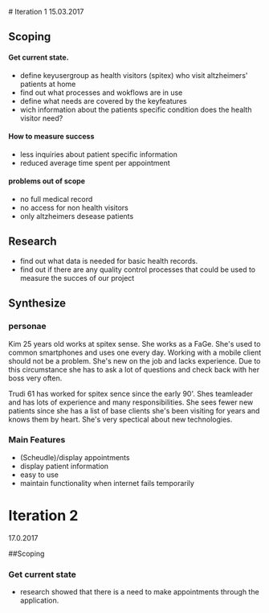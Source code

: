 # Iteration 1
15.03.2017
## Scoping

#### Get current state.
- define keyusergroup as health visitors (spitex) who visit altzheimers' patients at home
- find out what processes and wokflows are in use
- define what needs are covered by the keyfeatures
- wich information about the patients specific condition does the health visitor need?

#### How to measure success
- less inquiries about patient specific information
- reduced average time spent per appointment

#### problems out of scope
- no full medical record
- no access for non health visitors
- only altzheimers desease patients



## Research
- find out what data is needed for basic health records.
- find out if there are any quality control processes that could be used to measure the succes of our project



## Synthesize
### personae
Kim 25 years old works at spitex sense. She works as a FaGe. She's used to common smartphones and uses one every day. Working with a mobile client should not be a problem. She's new on the job and lacks experience. Due to this circumstance she has to ask a lot of questions and check back with her boss very often.

Trudi 61 has worked for spitex sence since the early 90'. Shes teamleader and has lots of experience and many responsibilities. She sees fewer new patients since she has a list of base clients she's been visiting for years and knows them by heart. She's very spectical about new technologies.

### Main Features
- (Scheudle)/display appointments
- display patient information
- easy to use
- maintain functionality when internet fails temporarily

# Iteration 2
 17.0.2017

##Scoping

### Get current state
- research showed that there is a need to make appointments through the application. 
 
